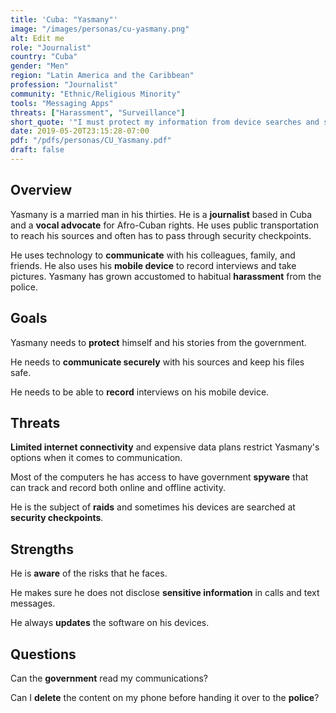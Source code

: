 ```yaml
---
title: 'Cuba: "Yasmany"'
image: "/images/personas/cu-yasmany.png"
alt: Edit me
role: "Journalist"
country: "Cuba"
gender: "Men"
region: "Latin America and the Caribbean"
profession: "Journalist"
community: "Ethnic/Religious Minority"
tools: "Messaging Apps"
threats: ["Harassment", "Surveillance"]
short_quote: '"I must protect my information from device searches and surveillance"'
date: 2019-05-20T23:15:28-07:00
pdf: "/pdfs/personas/CU_Yasmany.pdf"
draft: false
---
```


## Overview

Yasmany is a married man in his thirties. He is a **journalist** based in Cuba and a **vocal advocate** for Afro-Cuban rights. He uses public transportation to reach his sources and often has to pass through security checkpoints.

He uses technology to **communicate** with his colleagues, family, and friends. He also uses his **mobile device** to record interviews and take pictures. Yasmany has grown accustomed to habitual **harassment** from the police.


## Goals

Yasmany needs to **protect** himself and his stories from the government.

He needs to **communicate securely** with his sources and keep his files safe.

He needs to be able to **record** interviews on his mobile device.


## Threats

**Limited internet connectivity** and expensive data plans restrict Yasmany's options when it comes to communication.

Most of the computers he has access to have government **spyware** that can track and record both online and offline activity.

He is the subject of **raids** and sometimes his devices are searched at **security checkpoints**.


## Strengths

He is **aware** of the risks that he faces.

He makes sure he does not disclose **sensitive information** in calls and text messages.

He always **updates** the software on his devices.


## Questions

Can the **government** read my communications?

Can I **delete** the content on my phone before handing it over to the **police**?
